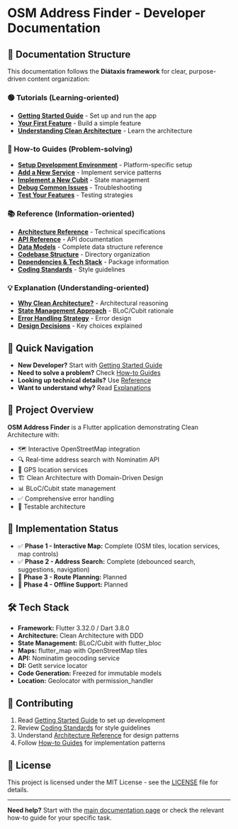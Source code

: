 # OSM Address Finder - Developer Documentation

## 📖 Documentation Structure

This documentation follows the **Diátaxis framework** for clear, purpose-driven content organization:

### 🟢 Tutorials (Learning-oriented)
- **[Getting Started Guide](getting-started.html)** - Set up and run the app
- **[Your First Feature](your-first-feature.html)** - Build a simple feature
- **[Understanding Clean Architecture](understanding-clean-architecture.html)** - Learn the architecture

### 🔧 How-to Guides (Problem-solving)
- **[Setup Development Environment](how-to-setup-development.html)** - Platform-specific setup
- **[Add a New Service](how-to-add-new-service.html)** - Implement service patterns
- **[Implement a New Cubit](how-to-implement-cubit.html)** - State management
- **[Debug Common Issues](how-to-debug-common-issues.html)** - Troubleshooting
- **[Test Your Features](how-to-test-features.html)** - Testing strategies

### 📚 Reference (Information-oriented)
- **[Architecture Reference](architecture-reference.html)** - Technical specifications
- **[API Reference](api-reference.html)** - API documentation
- **[Data Models](data-models.html)** - Complete data structure reference
- **[Codebase Structure](codebase-structure.html)** - Directory organization
- **[Dependencies & Tech Stack](dependencies.html)** - Package information
- **[Coding Standards](coding-standards.html)** - Style guidelines

### 💡 Explanation (Understanding-oriented)
- **[Why Clean Architecture?](why-clean-architecture.html)** - Architectural reasoning
- **[State Management Approach](state-management-approach.html)** - BLoC/Cubit rationale
- **[Error Handling Strategy](error-handling-strategy.html)** - Error design
- **[Design Decisions](design-decisions.html)** - Key choices explained

## 🚀 Quick Navigation

- **New Developer?** Start with [Getting Started Guide](getting-started.html)
- **Need to solve a problem?** Check [How-to Guides](#-how-to-guides-problem-solving)
- **Looking up technical details?** Use [Reference](#-reference-information-oriented)
- **Want to understand why?** Read [Explanations](#-explanation-understanding-oriented)

## 📱 Project Overview

**OSM Address Finder** is a Flutter application demonstrating Clean Architecture with:

- 🗺️ Interactive OpenStreetMap integration
- 🔍 Real-time address search with Nominatim API
- 📍 GPS location services
- 🏗️ Clean Architecture with Domain-Driven Design
- 📊 BLoC/Cubit state management
- ✅ Comprehensive error handling
- 🧪 Testable architecture

## 🎯 Implementation Status

- ✅ **Phase 1 - Interactive Map:** Complete (OSM tiles, location services, map controls)
- ✅ **Phase 2 - Address Search:** Complete (debounced search, suggestions, navigation)
- 🔄 **Phase 3 - Route Planning:** Planned
- 🔄 **Phase 4 - Offline Support:** Planned

## 🛠️ Tech Stack

- **Framework:** Flutter 3.32.0 / Dart 3.8.0
- **Architecture:** Clean Architecture with DDD
- **State Management:** BLoC/Cubit with flutter_bloc
- **Maps:** flutter_map with OpenStreetMap tiles
- **API:** Nominatim geocoding service
- **DI:** GetIt service locator
- **Code Generation:** Freezed for immutable models
- **Location:** Geolocator with permission_handler

## 📝 Contributing

1. Read [Getting Started Guide](getting-started.html) to set up development
2. Review [Coding Standards](coding-standards.html) for style guidelines
3. Understand [Architecture Reference](architecture-reference.html) for design patterns
4. Follow [How-to Guides](#-how-to-guides-problem-solving) for implementation patterns

## 📄 License

This project is licensed under the MIT License - see the [LICENSE](../LICENSE) file for details.

---

**Need help?** Start with the [main documentation page](index.html) or check the relevant how-to guide for your specific task. 